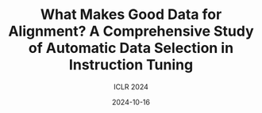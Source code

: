 ---
layout: seminar-post
title: "What Makes Good Data for Alignment? A Comprehensive Study of Automatic Data Selection in Instruction Tuning"
subtitle: 'ICLR 2024'
categories: NLP
tags: [Data Selection, LLM, Instruction Tuning]
date: 2024-10-16
pdf_url: 'https://drive.google.com/file/d/1-aGPGwL1-a7M03JFMpQ0WlkJWh1nVUvl/preview'
---